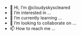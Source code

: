 - 👋 Hi, I’m @cloudyskyscleared
- 👀 I’m interested in ...
- 🌱 I’m currently learning ...
- 💞️ I’m looking to collaborate on ...
- 📫 How to reach me ...

<!---
cloudyskyscleared/cloudyskyscleared is a ✨ special ✨ repository because its `README.md` (this file) appears on your GitHub profile.
You can click the Preview link to take a look at your changes.
--->
